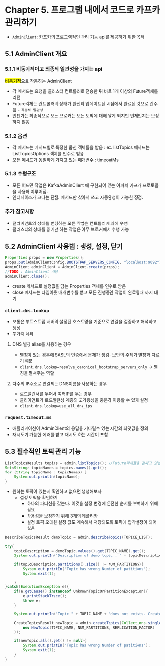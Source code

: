 # Chapter 5. 프로그램 내에서 코드로 카프카 관리하기

- `AdminClient`: 카프카의 프로그램적인 관리 기능 api를 제공하기 위한 목적

## 5.1 AdminClient 개요

### 5.1.1 비동기적이고 최종적 일관성을 가지는 api

<mark>비동기적</mark>으로 작동하는 AdminClient

- 각 메서드는 요청을 클러스터 컨트롤러로 전송한 뒤 바로 1개 이상의 Future객체를 리턴
- Future객체는 컨트롤러의 상태가 완전히 업데이트된 시점에서 완료된 것으로 간주됨 - `최종적 일관성`
- 언젠가는 최종적으로 모든 브로커는 모든 토픽에 대해 알게 되지만 언제인지는 보장하지 않음

### 5.1.2 옵션

- 각 메서드는 메서드별로 특정한 옵션 객체들을 받음 : ex. listTopics 메서드는 ListTopicsOptions 객체를 인수로 받음
- 모든 메서드가 동일하게 가지고 있는 매개변수 : timeoutMs

### 5.1.3 수평구조

- 모든 어드민 작업은 KafkaAdminClient 에 구현되어 있는 아파치 카프카 프로토콜을 사용해 이루어짐.
- 인터페이스가 크다는 단점. 메서드만 찾아서 쓰고 자동완성이 가능한 장점.

### 추가 참고사항

- 클라이언트의 상태를 변경하는 모든 작업은 컨트롤러에 의해 수행
- 클러스터의 상태를 읽기만 하는 작업은 아무 브로커에서 수행 가능

## 5.2 AdminClient 사용법 : 생성, 설정, 닫기

```java
Properties props = new Properties();
props.put(AdminClientConfig.BOOTSTRAP_SERVERS_CONFIG, "localhost:9092");
AdminClient adminClient = AdminClient.create(props);
//TODO : AdminClient 사용
adminClient.close();
```

- create 메서드로 설정값을 담는 Properties 객체를 인수로 받음
- close 메서드는 타임아웃 매개변수를 받고 모든 진행중인 작업이 완료될때 까지 대기

### `client.dns.lookup`

- 보통은 부트스트랩 서버의 설정된 호스트명을 기준으로 연결을 검증하고 해석하고 생성
- 두가지 예외

1. DNS 별칭 alias를 사용하는 경우

   - 별칭이 있는 경우에 SASL의 인증에서 문제가 생김- 보안의 주체가 별칭과 다르기 때문
   - `client.dns.lookup=resolve_canonical_bootstrap_servers_only` -> 별칭을 펼쳐주는 역할

2. 다수의 IP주소로 연결되는 DNS이름을 사용하는 경우
   - 로드밸런서를 두어서 여러IP를 두는 경우
   - 클라이언트가 로드밸런싱 계층의 고가용성을 충분히 이용할 수 있게 설정
   - `client.dns.lookup=use_all_dns_ips`

### `request.timeout.ms`

- 애플리케이션이 AdminClient의 응답을 기다릴수 있는 시간의 최댓값을 정의
- 재시도가 가능한 에러를 받고 재시도 하는 시간이 포함

## 5.3 필수적인 토픽 관리 기능

```java
ListTopicsResults topics = admin.listTopics(); //Future객체들을 감싸고 있는 ListTopicsResults 객체 리턴
Set<String> topicNames = topics.names().get();
for (String topicName : topicNames) {
    System.out.println(topicName);
}
```

- 원하는 토픽이 있는지 확인하고 없으면 생성해보자
  - 설정 토픽을 확인하기
    - 하나의 파티션을 갖는다. 이것을 설정 변경에 온전한 순서를 부여하기 위해 필요
    - 가용성을 보장하기 위해 3개의 레플리카
    - 설정 토픽 오래된 설정 값도 계속해서 저장되도록 토픽에 압착설정이 되어있음

```java
DescribeTopicsResult demoTopic = admin.describeTopics(TOPICE_LIST);

try{
    topicDescription = demoTopic.values().get(TOPIC_NAME).get();
    System.out.printIn("Description of demo topic : " + topicDescription.toString);

    if(topicDescription.partitions().size() != NUM_PARTITIONS){
        System.out.printIn("Topic has wrong Number of patitions");
        System.exit(1);

    }
}catch(ExecutionException e){
    if(e.getCause() instanceof UnknownTopicOrPartitionException){
        e.printStackTrace();
        throw e;
    }

    System.out.printIn("Topic " + TOPIC_NAME + "does not exists. Create!!!");

    CreateTopicsResult newTopic = admin.createTopics(Collections.singletonList(
        new NewTopic(TOPIC_NAME, NUM_PARTITIONS, REPLICATION_FACTOR)
    ));

    if(newTopic.all().get() != null){
        System.out.printIn("Topic has wrong Number of patitions");
        System.exit(1);
    }
}
```
